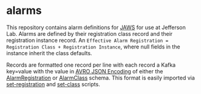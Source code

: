 # alarms
This repository contains alarm definitions for [JAWS](https://github.com/JeffersonLab/jaws) for use at Jefferson Lab.  Alarms are defined by their registration class record and their registration instance record.  An `Effective Alarm Registration = Registration Class + Registration Instance`, where null fields in the instance inherit the class defaults.


Records are formatted one record per line with each record a Kafka key=value with the value in [AVRO JSON Encoding](https://avro.apache.org/docs/current/spec.html#json_encoding) of either the [AlarmRegistration](https://github.com/JeffersonLab/jaws-libp/blob/main/src/jlab_jaws/avro/schemas/AlarmRegistration.avsc) or [AlarmClass](https://github.com/JeffersonLab/jaws-libp/blob/main/src/jlab_jaws/avro/schemas/AlarmClass.avsc) schema.  This format is easily imported via [set-registration](https://github.com/JeffersonLab/jaws/wiki/Scripts-Reference#set-registration) and [set-class](https://github.com/JeffersonLab/jaws/wiki/Scripts-Reference#set-class) scripts.
